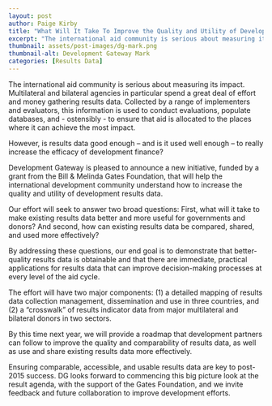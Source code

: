 ```yaml
---
layout: post
author: Paige Kirby
title: "What Will It Take To Improve the Quality and Utility of Development Results?"
excerpt: "The international aid community is serious about measuring its impact..."
thumbnail: assets/post-images/dg-mark.png
thumbnail-alt: Development Gateway Mark
categories: [Results Data]
---
```



The international aid community is serious about measuring its impact. Multilateral and bilateral agencies in particular spend a great deal of effort and money gathering results data. Collected by a range of implementers and evaluators, this information is used to conduct evaluations, populate databases, and - ostensibly - to ensure that aid is allocated to the places where it can achieve the most impact. 

However, is results data good enough – and is it used well enough – to really increase the efficacy of development finance?

Development Gateway is pleased to announce a new initiative, funded by a grant from the Bill & Melinda Gates Foundation, that will help the international development community understand how to increase the quality and utility of development results data. 

Our effort will seek to answer two broad questions: First, what will it take to make existing results data better and more useful for governments and donors? And second, how can existing results data be compared, shared, and used more effectively?
 
By addressing these questions, our end goal is to demonstrate that better-quality results data is obtainable and that there are immediate, practical applications for results data that can improve decision-making processes at every level of the aid cycle. 

The effort will have two major components: (1) a detailed mapping of results data collection management, dissemination and use in three countries, and (2) a “crosswalk” of results indicator data from major multilateral and bilateral donors in two sectors. 
 
By this time next year, we will provide a roadmap that development partners can follow to improve the quality and comparability of results data, as well as use and share existing results data more effectively.

Ensuring comparable, accessible, and usable results data are key to post-2015 success. DG looks forward to commencing this big picture look at the result agenda, with the support of the Gates Foundation, and we invite feedback and future collaboration to improve development efforts.
